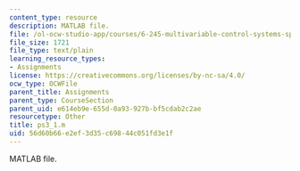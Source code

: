```yaml
---
content_type: resource
description: MATLAB file.
file: /ol-ocw-studio-app/courses/6-245-multivariable-control-systems-spring-2004/56d60b66e2ef3d35c69844c051fd3e1f_ps3_1.m
file_size: 1721
file_type: text/plain
learning_resource_types:
- Assignments
license: https://creativecommons.org/licenses/by-nc-sa/4.0/
ocw_type: OCWFile
parent_title: Assignments
parent_type: CourseSection
parent_uid: e614eb9e-655d-0a93-927b-bf5cdab2c2ae
resourcetype: Other
title: ps3_1.m
uid: 56d60b66-e2ef-3d35-c698-44c051fd3e1f
---
```

MATLAB file.